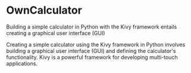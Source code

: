 # OwnCalculator
Building a simple calculator in Python with the Kivy framework entails creating a graphical user interface (GUI) 

Creating a simple calculator using the Kivy framework in Python involves building a graphical user interface (GUI) and defining the calculator's functionality. Kivy is a powerful framework for developing multi-touch applications. 
